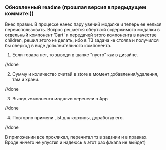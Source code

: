 ### Обновленный readme (прошлая версия в предыдущем коммите:))

Внес правки. В процессе нанес пару увечий модалке и теперь ее нельзя переиспользовать.
Вопрос решается оберткой содержимого модалки в отдельный компонент 'Сart' и передачей этого
компонента в качестве children, решил этого не делать, ибо в ТЗ задача не стояла и получился
бы оверкод в виде дополнительного компонента.



1. Если товара нет, то выводи в шапке "пусто" как в дизайне.

//done

2. Сумму и количество считай в store в момент добавления/удаления, там и храни.

//done

3. Вывод компонента модалки перенеси в App.

//done

4. Повторно примени List для корзины, доработав его.

//done

В приложении все прокликал, перечитал тз в задании и в правках. Вроде ничего не упустил и
надеюсь в этот раз факапа не выйдет)